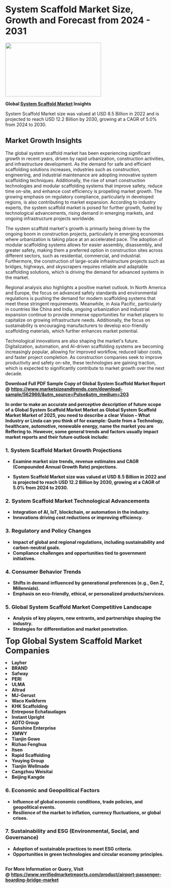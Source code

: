 <H1>System Scaffold Market Size, Growth and Forecast from 2024 - 2031</H1><img class="aligncenter size-medium wp-image-584254" src="https://thirdeyenews.in/wp-content/uploads/2024/09/Global-Market-Research-300x168.jpeg" alt="" width="300" height="168" /><p><strong>Global&nbsp;<a href="https://www.marketsizeandtrends.com/download-sample/562966/&amp;utm_source=Pulse&amp;utm_medium=203">System Scaffold Market</a> Insights</strong></p><p>System Scaffold Market size was valued at USD 8.5 Billion in 2022 and is projected to reach USD 12.2 Billion by 2030, growing at a CAGR of 5.0% from 2024 to 2030.</p><p><h2>Market Growth Insights</h2> <p>The global system scaffold market has been experiencing significant growth in recent years, driven by rapid urbanization, construction activities, and infrastructure development. As the demand for safe and efficient scaffolding solutions increases, industries such as construction, engineering, and industrial maintenance are adopting innovative system scaffolding techniques. Additionally, the rise of smart construction technologies and modular scaffolding systems that improve safety, reduce time on-site, and enhance cost efficiency is propelling market growth. The growing emphasis on regulatory compliance, particularly in developed regions, is also contributing to market expansion. According to industry experts, the system scaffold market is poised for further growth, fueled by technological advancements, rising demand in emerging markets, and ongoing infrastructure projects worldwide.</p> <p><strong></strong></p> <p>The system scaffold market's growth is primarily being driven by the ongoing boom in construction projects, particularly in emerging economies where urbanization is taking place at an accelerated pace. The adoption of modular scaffolding systems allows for easier assembly, disassembly, and greater safety, making them a preferred option in construction sites across different sectors, such as residential, commercial, and industrial. Furthermore, the construction of large-scale infrastructure projects such as bridges, highways, and skyscrapers requires reliable and adaptable scaffolding solutions, which is driving the demand for advanced systems in the market.</p> <p>Regional analysis also highlights a positive market outlook. In North America and Europe, the focus on advanced safety standards and environmental regulations is pushing the demand for modern scaffolding systems that meet these stringent requirements. Meanwhile, in Asia Pacific, particularly in countries like China and India, ongoing urbanization and industrial expansion continue to provide immense opportunities for market players to capitalize on growing infrastructure needs. Additionally, the focus on sustainability is encouraging manufacturers to develop eco-friendly scaffolding materials, which further enhances market potential.</p> <p>Technological innovations are also shaping the market's future. Digitalization, automation, and AI-driven scaffolding systems are becoming increasingly popular, allowing for improved workflow, reduced labor costs, and faster project completion. As construction companies seek to improve productivity and safety on-site, these technologies are gaining traction, which is expected to significantly contribute to market growth over the next decade.</p> <p><strong></p><p><span class=""><strong>Download Full PDF Sample Copy of Global System Scaffold Market Report</strong> @ <a href="https://www.marketsizeandtrends.com/download-sample/562966/&amp;utm_source=Pulse&amp;utm_medium=203" target="_blank">https://www.marketsizeandtrends.com/download-sample/562966/&amp;utm_source=Pulse&amp;utm_medium=203</a></span></p><p>In order to make an accurate and perceptive description of future scope of a Global&nbsp;System Scaffold Market Market as Global&nbsp;System Scaffold Market Market of 2025, you need to describe a clear Vision &ndash; What Industry or Linda can you think of for example: Quote from a Technology, healthcare, automotive, renewable energy, name the market you are Reffering to. However, some general trends and factors usually impact market reports and their future outlook include:</p><h3>1.&nbsp;<strong>System Scaffold Market Growth Projections</strong></h3><ul><li>Examine market size trends, revenue estimates and CAGR (Compounded Annual Growth Rate) projections.</li><li><p>System Scaffold Market size was valued at USD 8.5 Billion in 2022 and is projected to reach USD 12.2 Billion by 2030, growing at a CAGR of 5.0% from 2024 to 2030.</p></li></ul><h3>2.&nbsp;<strong>System Scaffold Market Technological Advancements</strong></h3><ul><li>Integration of AI, IoT, blockchain, or automation in the industry.</li><li>Innovations driving cost reductions or improving efficiency.</li></ul><h3>3.&nbsp;<strong>Regulatory and Policy Changes</strong></h3><ul><li>Impact of global and regional regulations, including sustainability and carbon-neutral goals.</li><li>Compliance challenges and opportunities tied to government initiatives.</li></ul><h3>4.&nbsp;<strong>Consumer Behavior Trends</strong></h3><ul><li>Shifts in demand influenced by generational preferences (e.g., Gen Z, Millennials).</li><li>Emphasis on eco-friendly, ethical, or personalized products/services.</li></ul><h3>5.&nbsp;<strong>Global System Scaffold Market Competitive Landscape</strong></h3><ul><li>Analysis of key players, new entrants, and partnerships shaping the industry.</li><li>Strategies for differentiation and market penetration.</li></ul><p data-pm-slice="1 1 []"><span style="color: inherit; font-family: inherit; font-size: 25px;">Top Global System Scaffold Market Companies</span></p><div class="" data-test-id=""><p><li>Layher</li><li> BRAND</li><li> Safway</li><li> PERI</li><li> ULMA</li><li> Altrad</li><li> MJ-Gerust</li><li> Waco Kwikform</li><li> KHK Scaffolding</li><li> Entrepose Echafaudages</li><li> Instant Upright</li><li> ADTO Group</li><li> Sunshine Enterprise</li><li> XMWY</li><li> Tianjin Gowe</li><li> Rizhao Fenghua</li><li> Itsen</li><li> Rapid Scaffolding</li><li> Youying Group</li><li> Tianjin Wellmade</li><li> Cangzhou Weisitai</li><li> Beijing Kangde</li></p></div><h3>6.&nbsp;<strong>Economic and Geopolitical Factors</strong></h3><ul><li>Influence of global economic conditions, trade policies, and geopolitical events.</li><li>Resilience of the market to inflation, currency fluctuations, or global crises.</li></ul><h3>7.&nbsp;<strong>Sustainability and ESG (Environmental, Social, and Governance)</strong></h3><ul><li>Adoption of sustainable practices to meet ESG criteria.</li><li>Opportunities in green technologies and circular economy principles.</li></ul><h2><strong style="font-size: 14px;">For More Information or Query, Visit @&nbsp;</strong><a style="background-color: #ffffff; font-size: 14px;" href="https://www.marketsizeandtrends.com/report/system-scaffold-market/" target="_blank">https://www.verifiedmarketreports.com/product/airport-passenger-boarding-bridge-market</a></h2>
